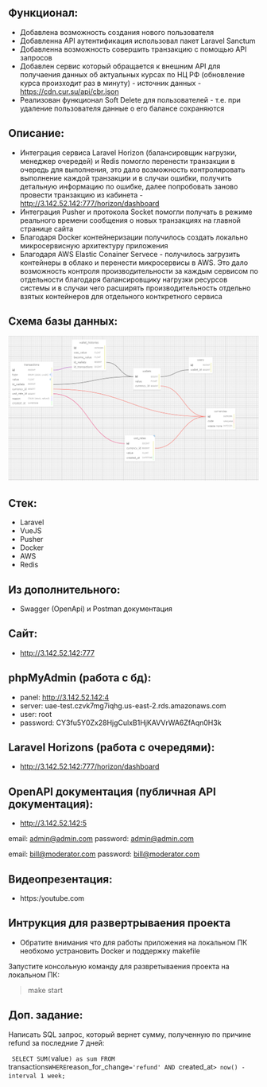 Функционал:
-------------

- Добавлена возможность создания нового пользователя
- Добавленна API аутентификация использовал пакет Laravel Sanctum
- Добавленна возможность совершить транзакцию с помощью API запросов
- Добавлен сервис который обращается к внешним API для получаения данных об актуальных курсах по НЦ РФ (обновление курса произходит раз в минуту) - источник данных - https://cdn.cur.su/api/cbr.json
- Реализован функционал Soft Delete для пользователей - т.е. при удаление пользователя данные о его балансе сохраняются


Описание:
---------

- Интеграция сервиса Laravel Horizon (балансировщик нагрузки, менеджер очередей) и Redis помогло перенести транзакции в очередь для выполнения, это дало возможность контролировать выполнение каждой транзакции и в случаи ошибки, получить детальную информацию по ошибке, далее попробовать заново провести транзакцию из кабинета - http://3.142.52.142:777/horizon/dashboard
- Интеграция Pusher и протокола Socket помогли получать в режиме реального времени сообщения о новых транзакциях на главной странице сайта
- Благодаря Docker контейнеризации получилось создать локально микросервисную архитектуру приложения
- Благодаря AWS Elastic Conainer Servece - получилось загрузить контейнеры в облако и перенести микросервисы в AWS. Это дало возможность контроля производительности за каждым сервисом по отдельности благодаря балансировщику нагрузки ресурсов системы и в случаи чего расширять производительность отдельно взятых контейнеров для отдельного конткретного сервиса




Cхема базы данных:
-------------
![alt text](/artifacts/database_v4.png)    

Стек:
-----------

- Laravel
- VueJS
- Pusher
- Docker
- AWS
- Redis


Из дополнительного:
---------------------

- Swagger (OpenApi) и Postman документация 

Сайт:
-------------

- http://3.142.52.142:777

phpMyAdmin (работа с бд):
---------------

- panel: http://3.142.52.142:4
- server: uae-test.czvk7mg7iqhg.us-east-2.rds.amazonaws.com
- user: root
- password: CY3fu5Y0Zx28HjgCulxB1HjKAVVrWA6ZfAqn0H3k

Laravel Horizons (работа с очередями):
---------------------------

- http://3.142.52.142:777/horizon/dashboard

OpenAPI документация (публичная API документация):
---------------------------

- http://3.142.52.142:5

email: admin@admin.com
password: admin@admin.com

email: bill@moderator.com
password: bill@moderator.com

Видеопрезентация:
-------------------------

- https:/youtube.com

Интрукция для развертрываения проекта
------------------------

- Обратите внимания что для работы приложения на локальном ПК необхомо устрановить Docker и поддержку makefile 

Запустите консольную команду для развретываения проекта на локальном ПК:
> make start 

Доп. задание:
----------------------

Написать SQL запрос, который вернет сумму, полученную по причине refund за последние 7 дней:

`
SELECT SUM(`value`) as sum
FROM `transactions`
WHERE `reason_for_change`='refund'
AND `created_at` > now() - interval 1 week;
`